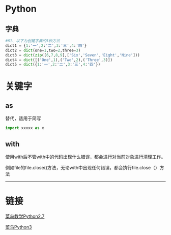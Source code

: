 # Python

## 字典

```py
#61、以下为创建字典的5种方法
dict1 = {1:'一',2:'二',3:'三',4:'四'}  
dict2 = dict(one=1,two=2,three=3)
dict3 = dict(zip([6,7,8,9],['Six','Seven','Eight','Nine']))
dict4 = dict([('One',1),('Two',2),('Three',3)])
dict5 = dict({1:'一',2:'二',3:'三',4:'四'})
```





# 关键字

## as

替代，适用于简写

```py
import xxxxx as x 
```



## with

使用with后不管with中的代码出现什么错误，都会进行对当前对象进行清理工作。

例如file的file.close()方法，无论with中出现任何错误，都会执行file.close（）方法







***



# 链接

[菜鸟教学Python2.7](https://www.runoob.com/python/python-tutorial.html)

[菜鸟Python3](https://www.runoob.com/python3/python3-data-type.html)
